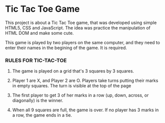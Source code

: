 # Tic Tac Toe Game

This project is about a Tic Tac Toe game, that was developed using simple HTML5, CSS and JavaScript. The idea was practice the manipulation of HTML DOM and make some cute.

This game is played by two players on the same computer, and they need to enter their names in the begining of the game. It is required.

### RULES FOR TIC-TAC-TOE

1. The game is played on a grid that's 3 squares by 3 squares.

2. Player 1 are X, and Player 2 are O. Players take turns putting their marks in empty squares. The turn is visible at the top of the page

3. The first player to get 3 of her marks in a row (up, down, across, or diagonally) is the winner.

4. When all 9 squares are full, the game is over. If no player has 3 marks in a row, the game ends in a tie.


